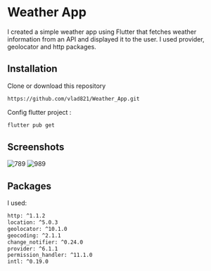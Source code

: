 
# Weather App

I created a simple weather app using Flutter that fetches weather information from an API and displayed it to the user. I used provider, geolocator and http packages.


## Installation

Clone or download this repository

```bash
https://github.com/vlad821/Weather_App.git
```
Config flutter project :

```bash
flutter pub get
```    
## Screenshots
   ![789](https://github.com/vlad821/Weather_App/assets/115928876/2d865af3-857c-42b3-b300-faa53617ea6d)                                    ![989](https://github.com/vlad821/Weather_App/assets/115928876/cdb43dc5-ac8d-46c0-97f3-b9f706d060d6)

## Packages 
  I used:
  ```bash
  http: ^1.1.2
  location: ^5.0.3
  geolocator: ^10.1.0
  geocoding: ^2.1.1
  change_notifier: ^0.24.0
  provider: ^6.1.1
  permission_handler: ^11.1.0
  intl: ^0.19.0
  ```

